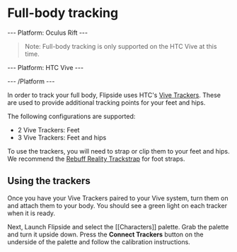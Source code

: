 # Full-body tracking

--- Platform: Oculus Rift ---

> Note: Full-body tracking is only supported on the HTC Vive at this time.

--- Platform: HTC Vive ---

--- /Platform ---

In order to track your full body, Flipside uses HTC's [Vive Trackers](https://www.vive.com/us/vive-tracker).
These are used to provide additional tracking points for your feet and hips.

The following configurations are supported:

* 2 Vive Trackers: Feet
* 3 Vive Trackers: Feet and hips

To use the trackers, you will need to strap or clip them to your feet and hips.
We recommend the [Rebuff Reality Trackstrap](https://rebuffreality.com/products/trackstrap)
for foot straps.

## Using the trackers

Once you have your Vive Trackers paired to your Vive system, turn them on and attach them
to your body. You should see a green light on each tracker when it is ready.

Next, Launch Flipside and select the [[Characters]] palette. Grab the palette and turn it
upside down. Press the **Connect Trackers** button on the underside of the palette and
follow the calibration instructions.
